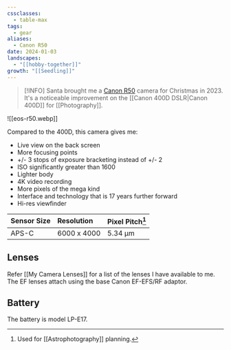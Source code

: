 ```yaml
---
cssclasses:
  - table-max
tags:
  - gear
aliases:
  - Canon R50
date: 2024-01-03
landscapes:
  - "[[hobby-together]]"
growth: "[[Seedling]]"
---
```

> [!INFO] Santa brought me a [Canon R50](https://www.canon.com.au/cameras/eos-r50) camera for Christmas in 2023. It's a noticeable improvement on the [[Canon 400D DSLR|Canon 400D]] for [[Photography]].

![[eos-r50.webp]]


Compared to the 400D, this camera gives me:
- Live view on the back screen
- More focusing points
- +/- 3 stops of exposure bracketing instead of +/- 2
- ISO significantly greater than 1600
- Lighter body
- 4K video recording
- More pixels of the mega kind
- Interface and technology that is 17 years further forward
- Hi-res viewfinder

| Sensor Size | Resolution  | Pixel Pitch[^1] |
| :---------- | :---------- | :-------------- |
| APS-C       | 6000 x 4000 | 5.34 µm         |
## Lenses
Refer [[My Camera Lenses]] for a list of the lenses I have available to me. The EF lenses attach using the base Canon EF-EFS/RF adaptor.
## Battery
The battery is model LP-E17.

[^1]: Used for [[Astrophotography]] planning.